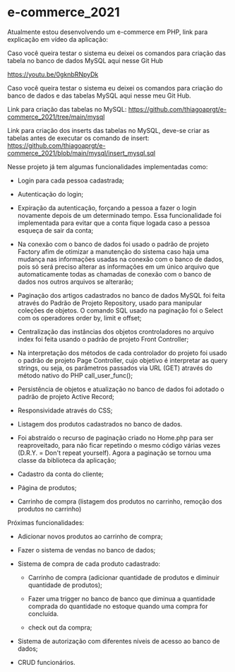 # e-commerce_2021
Atualmente estou desenvolvendo um e-commerce em PHP, link para explicação em vídeo da aplicação: 

Caso você queira testar o sistema eu deixei os comandos para criação das tabela no banco de dados MySQL aqui nesse Git Hub

https://youtu.be/0gknbRNpyDk

Caso você queira testar o sistema eu deixei os comandos para criação do banco de dados e das tabelas MySQL aqui nesse meu Git Hub.

Link para criação das tabelas no MySQL: https://github.com/thiagoaprgt/e-commerce_2021/tree/main/mysql

Link para criação dos inserts das tabelas no MySQL, deve-se criar as tabelas antes de executar os comando de insert: https://github.com/thiagoaprgt/e-commerce_2021/blob/main/mysql/insert_mysql.sql



Nesse projeto já tem algumas funcionalidades implementadas como:

  - Login para cada pessoa cadastrada;
  
  - Autenticação do login;
  
  - Expiração da autenticação, forçando a pessoa a fazer o login novamente depois de um determinado tempo. Essa funcionalidade foi implementada para evitar que a conta fique logada caso a pessoa esqueça de sair da conta;
  
  - Na conexão com o banco de dados foi usado o padrão de projeto Factory afim de otimizar a manutenção do sistema caso haja uma mudança nas informações usadas na conexão com o banco de dados, pois só será preciso alterar as informações em um único arquivo que automaticamente todas as chamadas de conexão com o banco de dados nos outros arquivos se alterarão;
  
  - Paginação dos artigos cadastrados no banco de dados MySQL foi feita através do Padrão de Projeto Repository, usado para manipular coleções de objetos. O comando SQL usado na paginação foi o Select com os operadores order by, limit e offset;
  
  - Centralização das instâncias dos objetos crontroladores no arquivo index foi feita usando o padrão de projeto Front Controller;
  
  - Na interpretação dos métodos de cada controlador do projeto foi usado o padrão de projeto Page Controller, cujo objetivo é interpretar as query strings, ou seja, os parâmetros passados via URL (GET) através do método nativo do PHP call_user_func();
  
  - Persistência de objetos e atualização no banco de dados foi adotado o padrão de projeto Active Record;
  
  - Responsividade através do CSS;

  - Listagem dos produtos cadastrados no banco de dados.

  - Foi abstraído o recurso de paginação criado no Home.php para ser reaproveitado, para não ficar repetindo o mesmo código várias vezes (D.R.Y. = Don't repeat yourself). Agora a paginação se tornou uma classe da biblioteca da aplicação;

  - Cadastro da conta do cliente;

  - Página de produtos;
  
   - Carrinho de compra (listagem dos produtos no carrinho, remoção dos produtos no carrinho)
  
Próximas funcionalidades:   
    
  - Adicionar novos produtos ao carrinho de compra;

  - Fazer o sistema de vendas no banco de dados;   
  
  - Sistema de compra de cada produto cadastrado:    
    
    - Carrinho de compra (adicionar quantidade de produtos e diminuir quantidade de produtos);

    - Fazer uma trigger no banco de banco que diminua a quantidade comprada do quantidade no estoque quando uma compra for concluída.
    
    - check out da compra;

  - Sistema de autorização com diferentes níveis de acesso ao banco de dados;
  
  - CRUD funcionários.
        
  
  



